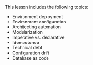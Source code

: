

This lesson includes the following topics:

- Environment deployment
- Environment configuration
- Architecting automation
- Modularization
- Imperative vs. declarative
- Idempotence
- Technical debt
- Configuration drift
- Database as code
